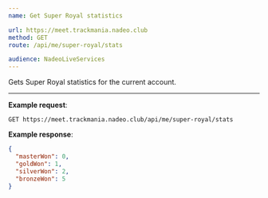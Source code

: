 ```yaml
---
name: Get Super Royal statistics

url: https://meet.trackmania.nadeo.club
method: GET
route: /api/me/super-royal/stats

audience: NadeoLiveServices
---
```


Gets Super Royal statistics for the current account.

---

**Example request**:

```plain
GET https://meet.trackmania.nadeo.club/api/me/super-royal/stats
```

**Example response**:

```json
{
  "masterWon": 0,
  "goldWon": 1,
  "silverWon": 2,
  "bronzeWon": 5
}
```
